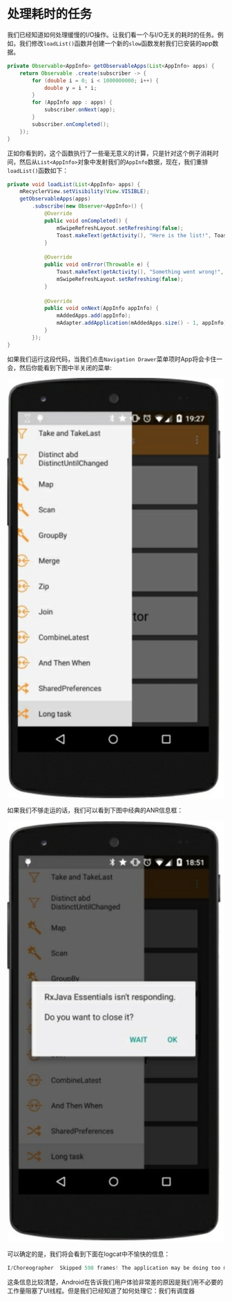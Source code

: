 # 处理耗时的任务

我们已经知道如何处理缓慢的I/O操作。让我们看一个与I/O无关的耗时的任务。例如，我们修改`loadList()`函数并创建一个新的`slow`函数发射我们已安装的app数据。

```java
private Observable<AppInfo> getObservableApps(List<AppInfo> apps) {
    return Observable .create(subscriber -> {
        for (double i = 0; i < 1000000000; i++) {
            double y = i * i;
        }
        for (AppInfo app : apps) {
            subscriber.onNext(app);
        }
        subscriber.onCompleted(); 
    });
}
```

正如你看到的，这个函数执行了一些毫无意义的计算，只是针对这个例子消耗时间，然后从`List<AppInfo>`对象中发射我们的`AppInfo`数据，现在，我们重排`loadList()`函数如下：

```java
private void loadList(List<AppInfo> apps) {
    mRecyclerView.setVisibility(View.VISIBLE);
    getObservableApps(apps)
        .subscribe(new Observer<AppInfo>() {
            @Override
            public void onCompleted() {
                mSwipeRefreshLayout.setRefreshing(false);
                Toast.makeText(getActivity(), "Here is the list!", Toast.LENGTH_LONG).show();
            }
            
            @Override
            public void onError(Throwable e) {
                Toast.makeText(getActivity(), "Something went wrong!", Toast.LENGTH_SHORT).show();
                mSwipeRefreshLayout.setRefreshing(false);
            }
            
            @Override
            public void onNext(AppInfo appInfo) { 
                mAddedApps.add(appInfo);  
                mAdapter.addApplication(mAddedApps.size() - 1, appInfo);
            } 
        });
}
```

如果我们运行这段代码，当我们点击`Navigation Drawer`菜单项时App将会卡住一会，然后你能看到下图中半关闭的菜单:

![](chapter7_3.png)

如果我们不够走运的话，我们可以看到下图中经典的ANR信息框：

![](chapter7_4.png)

可以确定的是，我们将会看到下面在logcat中不愉快的信息：

```java
I/Choreographer  Skipped 598 frames! The application may be doing too much work on its main thread.
```

这条信息比较清楚，Android在告诉我们用户体验非常差的原因是我们用不必要的工作量阻塞了UI线程。但是我们已经知道了如何处理它：我们有调度器




















































